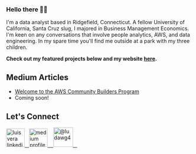 ### Hello there 👋🏽

I'm a data analyst based in Ridgefield, Connecticut. A fellow University of California, Santa Cruz slug, I majored in Business Management Economics. I'm keen on any conversations that involve people analytics, AWS, and data engineering. In my spare time you'll find me outside at a park with my three children. 

**Check out my featured projects below and my website [here](https://www.luisveraonline.com/).**

## Medium Articles

- [Welcome to the AWS Community Builders Program](https://veraluis4.medium.com/welcome-to-the-aws-community-builders-program-b8ca0c8d07d8)
- Coming soon!

## Let's Connect

<a href="https://www.linkedin.com/in/luis-vera-93512116a/"><img src="https://nepa.com/wp-content/uploads/2017/09/linkedin-logo.png" alt="luisvera linkedin" width="50"/>&nbsp;&nbsp;&nbsp;<a href ="https://veraluis4.medium.com/"><img src="https://miro.medium.com/max/195/1*emiGsBgJu2KHWyjluhKXQw.png" alt="medium profile" width="50"/>&nbsp;&nbsp;&nbsp;&nbsp;<a href="https://twitter.com/ludawg4"><img src="https://www.pinclipart.com/picdir/big/20-203122_follow-us-twitter-logo-square-png-clipart.png" alt="@ludawg4" width = "53">&nbsp;&nbsp;&nbsp;<a href="mailto:veraluis4@gmail.com">




<!--
**ludawg44/ludawg44** is a ✨ _special_ ✨ repository because its `README.md` (this file) appears on your GitHub profile.

Here are some ideas to get you started:

- 🔭 I’m currently working on ...
- 🌱 I’m currently learning ...
- 👯 I’m looking to collaborate on ...
- 🤔 I’m looking for help with ...
- 💬 Ask me about ...
- 📫 How to reach me: ...
- 😄 Pronouns: ...
- ⚡ Fun fact: ...
-->
